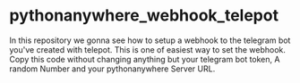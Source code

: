 # pythonanywhere_webhook_telepot
In this repository we gonna see how to setup a webhook to the telegram bot you've created with telepot. This is one of easiest way to set the webhook. Copy this code without changing anything but your telegram bot token, A random Number and your pythonanywhere Server URL.
